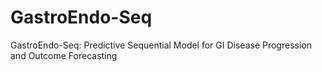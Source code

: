# GastroEndo-Seq
GastroEndo-Seq: Predictive Sequential Model for GI Disease Progression and Outcome Forecasting
